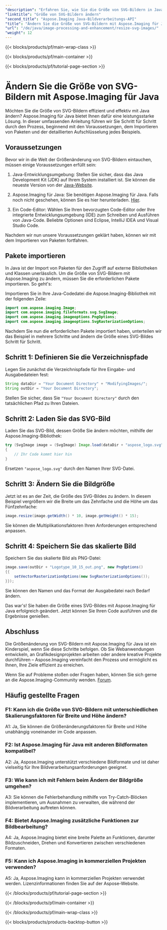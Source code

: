 ```yaml
---
"description": "Erfahren Sie, wie Sie die Größe von SVG-Bildern in Java mit Aspose.Imaging für Java ändern. Schritt-für-Schritt-Anleitung für effiziente Bildverarbeitung."
"linktitle": "Größe von SVG-Bildern ändern"
"second_title": "Aspose.Imaging Java-Bildverarbeitungs-API"
"title": "Ändern Sie die Größe von SVG-Bildern mit Aspose.Imaging für Java"
"url": "/de/java/image-processing-and-enhancement/resize-svg-images/"
"weight": 12
---
```


{{< blocks/products/pf/main-wrap-class >}}

{{< blocks/products/pf/main-container >}}

{{< blocks/products/pf/tutorial-page-section >}}

# Ändern Sie die Größe von SVG-Bildern mit Aspose.Imaging für Java

Möchten Sie die Größe von SVG-Bildern effizient und effektiv mit Java ändern? Aspose.Imaging für Java bietet Ihnen dafür eine leistungsstarke Lösung. In dieser umfassenden Anleitung führen wir Sie Schritt für Schritt durch den Prozess, beginnend mit den Voraussetzungen, dem Importieren von Paketen und der detaillierten Aufschlüsselung jedes Beispiels.

## Voraussetzungen

Bevor wir in die Welt der Größenänderung von SVG-Bildern eintauchen, müssen einige Voraussetzungen erfüllt sein:

1. Java-Entwicklungsumgebung: Stellen Sie sicher, dass das Java Development Kit (JDK) auf Ihrem System installiert ist. Sie können die neueste Version von der [Java-Website](https://www.oracle.com/java/technologies/javase-downloads).

2. Aspose.Imaging für Java: Sie benötigen Aspose.Imaging für Java. Falls noch nicht geschehen, können Sie es hier herunterladen. [Hier](https://releases.aspose.com/imaging/java/).

3. Ein Code-Editor: Wählen Sie Ihren bevorzugten Code-Editor oder Ihre integrierte Entwicklungsumgebung (IDE) zum Schreiben und Ausführen von Java-Code. Beliebte Optionen sind Eclipse, IntelliJ IDEA und Visual Studio Code.

Nachdem wir nun unsere Voraussetzungen geklärt haben, können wir mit dem Importieren von Paketen fortfahren.

## Pakete importieren

In Java ist der Import von Paketen für den Zugriff auf externe Bibliotheken und Klassen unerlässlich. Um die Größe von SVG-Bildern mit Aspose.Imaging zu ändern, müssen Sie die erforderlichen Pakete importieren. So geht's:

Importieren Sie in Ihre Java-Codedatei die Aspose.Imaging-Bibliothek mit der folgenden Zeile:

```java
import com.aspose.imaging.Image;
import com.aspose.imaging.fileformats.svg.SvgImage;
import com.aspose.imaging.imageoptions.PngOptions;
import com.aspose.imaging.imageoptions.SvgRasterizationOptions;
```

Nachdem Sie nun die erforderlichen Pakete importiert haben, unterteilen wir das Beispiel in mehrere Schritte und ändern die Größe eines SVG-Bildes Schritt für Schritt.


## Schritt 1: Definieren Sie die Verzeichnispfade

Legen Sie zunächst die Verzeichnispfade für Ihre Eingabe- und Ausgabedateien fest:

```java
String dataDir = "Your Document Directory" + "ModifyingImages/";
String outDir = "Your Document Directory";
```

Stellen Sie sicher, dass Sie `"Your Document Directory"` durch den tatsächlichen Pfad zu Ihren Dateien.

## Schritt 2: Laden Sie das SVG-Bild

Laden Sie das SVG-Bild, dessen Größe Sie ändern möchten, mithilfe der Aspose.Imaging-Bibliothek:

```java
try (SvgImage image = (SvgImage) Image.load(dataDir + "aspose_logo.svg"))
{
    // Ihr Code kommt hier hin
}
```

Ersetzen `"aspose_logo.svg"` durch den Namen Ihrer SVG-Datei.

## Schritt 3: Ändern Sie die Bildgröße

Jetzt ist es an der Zeit, die Größe des SVG-Bildes zu ändern. In diesem Beispiel vergrößern wir die Breite um das Zehnfache und die Höhe um das Fünfzehnfache:

```java
image.resize(image.getWidth() * 10, image.getHeight() * 15);
```

Sie können die Multiplikationsfaktoren Ihren Anforderungen entsprechend anpassen.

## Schritt 4: Speichern Sie das skalierte Bild

Speichern Sie das skalierte Bild als PNG-Datei:

```java
image.save(outDir + "Logotype_10_15_out.png", new PngOptions()
{{
    setVectorRasterizationOptions(new SvgRasterizationOptions());
}});
```

Sie können den Namen und das Format der Ausgabedatei nach Bedarf ändern.

Das war's! Sie haben die Größe eines SVG-Bildes mit Aspose.Imaging für Java erfolgreich geändert. Jetzt können Sie Ihren Code ausführen und die Ergebnisse genießen.

## Abschluss

Die Größenänderung von SVG-Bildern mit Aspose.Imaging für Java ist ein Kinderspiel, wenn Sie diese Schritte befolgen. Ob Sie Webanwendungen entwickeln, an Grafikdesignprojekten arbeiten oder andere kreative Projekte durchführen – Aspose.Imaging vereinfacht den Prozess und ermöglicht es Ihnen, Ihre Ziele effizient zu erreichen.

Wenn Sie auf Probleme stoßen oder Fragen haben, können Sie sich gerne an die Aspose.Imaging-Community wenden. [Forum](https://forum.aspose.com/).

## Häufig gestellte Fragen

### F1: Kann ich die Größe von SVG-Bildern mit unterschiedlichen Skalierungsfaktoren für Breite und Höhe ändern?

A1: Ja, Sie können die Größenänderungsfaktoren für Breite und Höhe unabhängig voneinander im Code anpassen.

### F2: Ist Aspose.Imaging für Java mit anderen Bildformaten kompatibel?

A2: Ja, Aspose.Imaging unterstützt verschiedene Bildformate und ist daher vielseitig für Ihre Bildverarbeitungsanforderungen geeignet.

### F3: Wie kann ich mit Fehlern beim Ändern der Bildgröße umgehen?

A3: Sie können die Fehlerbehandlung mithilfe von Try-Catch-Blöcken implementieren, um Ausnahmen zu verwalten, die während der Bildverarbeitung auftreten können.

### F4: Bietet Aspose.Imaging zusätzliche Funktionen zur Bildbearbeitung?

A4: Ja, Aspose.Imaging bietet eine breite Palette an Funktionen, darunter Bildzuschneiden, Drehen und Konvertieren zwischen verschiedenen Formaten.

### F5: Kann ich Aspose.Imaging in kommerziellen Projekten verwenden?

A5: Ja, Aspose.Imaging kann in kommerziellen Projekten verwendet werden. Lizenzinformationen finden Sie auf der Aspose-Website.

{{< /blocks/products/pf/tutorial-page-section >}}

{{< /blocks/products/pf/main-container >}}

{{< /blocks/products/pf/main-wrap-class >}}

{{< blocks/products/products-backtop-button >}}